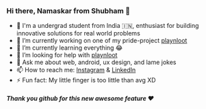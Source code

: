 ### Hi there, Namaskar from Shubham 👋

- 👦 I'm a undergrad student from India 🇮🇳, enthusiast for building innovative solutions for real world problems
- 🔭 I’m currently working on one of my pride-project [playnloot](https://github.com/limbu-timbu/playnloot)
- 🌱 I’m currently learning everything 😂
- 🤔 I’m looking for help with [playnloot](https://github.com/limbu-timbu/playnloot)
- 💬 Ask me about web, android, ux design, and lame jokes
- 📫 How to reach me: [Instagram](https://instagram.com/seebham) & [LinkedIn](https://www.linkedin.com/in/seebham/)
- ⚡ Fun fact: My little finger is too little than avg XD
##### Thank you github for this new awesome feature ❤️
